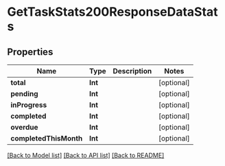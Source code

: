 # GetTaskStats200ResponseDataStats

## Properties
Name | Type | Description | Notes
------------ | ------------- | ------------- | -------------
**total** | **Int** |  | [optional] 
**pending** | **Int** |  | [optional] 
**inProgress** | **Int** |  | [optional] 
**completed** | **Int** |  | [optional] 
**overdue** | **Int** |  | [optional] 
**completedThisMonth** | **Int** |  | [optional] 

[[Back to Model list]](../README.md#documentation-for-models) [[Back to API list]](../README.md#documentation-for-api-endpoints) [[Back to README]](../README.md)


